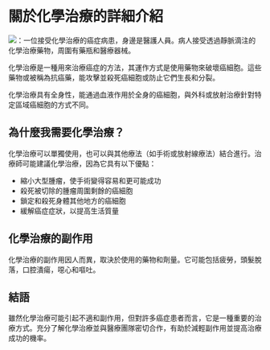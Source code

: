 # 關於化學治療的詳細介紹
![：一位接受化學治療的癌症病患，身邊是醫護人員。病人接受透過靜脈滴注的化學治療藥物，周圍有藥瓶和醫療器械。](https://i.imgur.com/l7gzMFm.jpeg)

化學治療是一種用來治療癌症的方法，其運作方式是使用藥物來破壞癌細胞。這些藥物或被稱為抗癌藥，能攻擊並殺死癌細胞或防止它們生長和分裂。

化學治療具有全身性，能通過血液作用於全身的癌細胞，與外科或放射治療針對特定區域癌細胞的方式不同。

## 為什麼我需要化學治療？

化學治療可以單獨使用，也可以與其他療法（如手術或放射線療法）結合進行。治療師可能建議化學治療，因為它具有以下優點：

- 縮小大型腫瘤，使手術變得容易和更可能成功
- 殺死被切除的腫瘤周圍剩餘的癌細胞
- 鎖定和殺死身體其他地方的癌細胞
- 緩解癌症症狀，以提高生活質量

## 化學治療的副作用

化學治療的副作用因人而異，取決於使用的藥物和劑量。它可能包括疲勞，頭髮脫落，口腔潰瘍，噁心和嘔吐。

## 結語

雖然化學治療可能引起不適和副作用，但對許多癌症患者而言，它是一種重要的治療方式。充分了解化學治療並與醫療團隊密切合作，有助於減輕副作用並提高治療成功的機率。
